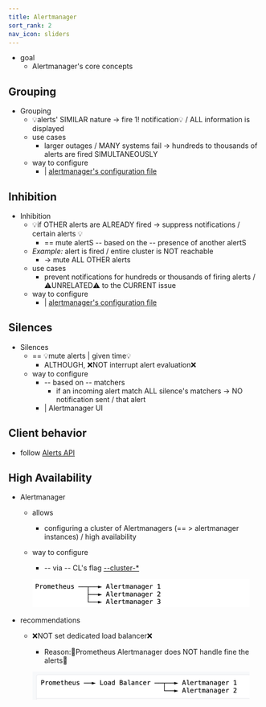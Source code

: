 ```yaml
---
title: Alertmanager
sort_rank: 2
nav_icon: sliders
---
```


* goal
  * Alertmanager's core concepts

## Grouping

* Grouping
  * 💡alerts' SIMILAR nature -> fire 1! notification💡 / ALL information is displayed
  * use cases
    * larger outages / MANY systems fail -> hundreds to thousands of alerts are fired SIMULTANEOUSLY
  * way to configure
    * | [alertmanager's configuration file](configuration.md)

## Inhibition

* Inhibition
  * 💡if OTHER alerts are ALREADY fired -> suppress notifications / certain alerts 💡
    * == mute alertS -- based on the -- presence of another alertS
  * _Example:_ alert is fired / entire cluster is NOT reachable
    * -> mute ALL OTHER alerts
  * use cases
    * prevent notifications for hundreds or thousands of firing alerts / ⚠️UNRELATED⚠️ to the CURRENT issue
  * way to configure
    * | [alertmanager's configuration file](configuration.md)

## Silences

* Silences
  * == 💡mute alerts | given time💡
    * ALTHOUGH, ❌NOT interrupt alert evaluation❌
  * way to configure
    * -- based on -- matchers
      * if an incoming alert match ALL silence's matchers -> NO notification sent / that alert
    * | Alertmanager UI

## Client behavior

* follow [Alerts API](alerts_api.md)

## High Availability

* Alertmanager
  * allows
    * configuring a cluster of Alertmanagers (== > alertmanager instances) / high availability
  * way to configure
    * -- via -- CL's flag [--cluster-*](https://github.com/prometheus/alertmanager#high-availability)
    
    ![](static/correctHA.png)

* recommendations
  * ❌NOT set dedicated load balancer❌
    * Reason:🧠Prometheus Alertmanager does NOT handle fine the alerts🧠

    ![](static/incorrectHA.png)
